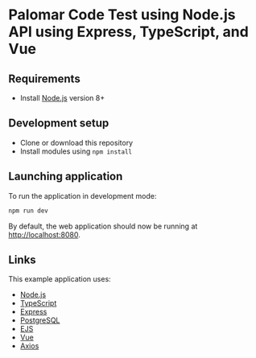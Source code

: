 # Palomar Code Test using Node.js API using Express, TypeScript, and Vue

## Requirements

* Install [Node.js](https://nodejs.org) version 8+

## Development setup

* Clone or download this repository
* Install modules using `npm install`

## Launching application

To run the application in development mode:

```bash
npm run dev
```

By default, the web application should now be running at [http://localhost:8080](http://localhost:8080).

## Links

This example application uses: 

* [Node.js](https://nodejs.org)
* [TypeScript](https://www.typescriptlang.org/)
* [Express](https://expressjs.com/)
* [PostgreSQL](https://www.postgresql.org/)
* [EJS](https://github.com/mde/ejs)
* [Vue](https://vuejs.org/)
* [Axios](https://github.com/axios/axios)